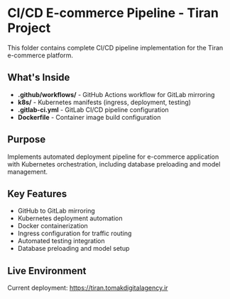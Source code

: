 # CI/CD E-commerce Pipeline - Tiran Project

This folder contains complete CI/CD pipeline implementation for the Tiran e-commerce platform.

## What's Inside

- **.github/workflows/** - GitHub Actions workflow for GitLab mirroring
- **k8s/** - Kubernetes manifests (ingress, deployment, testing)
- **.gitlab-ci.yml** - GitLab CI/CD pipeline configuration
- **Dockerfile** - Container image build configuration

## Purpose

Implements automated deployment pipeline for e-commerce application with Kubernetes orchestration, including database preloading and model management.

## Key Features

- GitHub to GitLab mirroring
- Kubernetes deployment automation
- Docker containerization
- Ingress configuration for traffic routing
- Automated testing integration
- Database preloading and model setup

## Live Environment

Current deployment: https://tiran.tomakdigitalagency.ir
